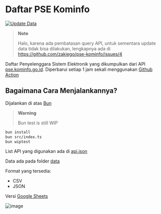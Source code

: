 # Daftar PSE Kominfo

[![Update Data](https://github.com/zakiego/pse-kominfo/actions/workflows/update.yml/badge.svg)](https://github.com/zakiego/pse-kominfo/actions/workflows/update.yml)

> **Note**
>
> Halo, karena ada pembatasan query API, untuk sementara update data tidak bisa dilakukan, lengkapnya ada di https://github.com/zakiego/pse-kominfo/issues/4

Daftar Penyelenggara Sistem Elektronik yang dikumpulkan dari API [pse.kominfo.go.id](https://pse.kominfo.go.id). Diperbarui setiap 1 jam sekali menggunakan [Github Action](/.github/workflows/update.yml)

## Bagaimana Cara Menjalankannya?

Dijalankan di atas [Bun](https://bun.sh)

> **Warning**
>
> Bun test is still WIP

```bash
bun install
bun src/index.ts
bun wiptest
```

List API yang digunakan ada di [api.json](/api.json)

Data ada pada folder [data](/data/)

Format yang tersedia:

- CSV
- JSON

Versi [Google Sheets](https://docs.google.com/spreadsheets/d/1BvCZOFRFe2CBpxG_UF3Q6_ylW_qNU3nk6tE349xJNLo)

![image](https://user-images.githubusercontent.com/78015359/179427918-d80305f7-ad94-474b-9aa5-509fed740283.png)
